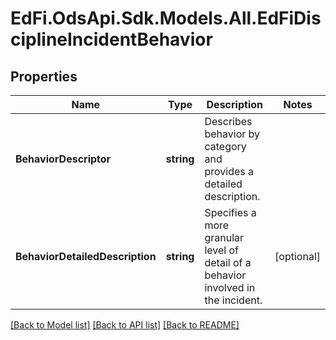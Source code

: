 # EdFi.OdsApi.Sdk.Models.All.EdFiDisciplineIncidentBehavior
## Properties

Name | Type | Description | Notes
------------ | ------------- | ------------- | -------------
**BehaviorDescriptor** | **string** | Describes behavior by category and provides a detailed description. | 
**BehaviorDetailedDescription** | **string** | Specifies a more granular level of detail of a behavior involved in the incident. | [optional] 

[[Back to Model list]](../README.md#documentation-for-models) [[Back to API list]](../README.md#documentation-for-api-endpoints) [[Back to README]](../README.md)

